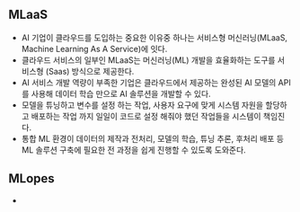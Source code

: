 
## MLaaS
- AI 기업이 클라우드를 도입하는 중요한 이유중 하나는 서비스형 머신러닝(MLaaS, Machine Learning As A Service)에 잇다.
- 클라우드 서비스의 일부인 MLaaS는 머신러닝(ML) 개발을 효율화하는 도구를 서비스형 (Saas) 방식으로 제공한다.
- AI 서비스 개발 역량이 부족한 기업은 클라우드에서 제공하는 완성된 AI 모델의 API를 사용해 데이터 학습 만으로 AI 솔루션을 개발할 수 있다.
- 모델을 튜닝하고 변수를 설정 하는 작업, 사용자 요구에 맞게 시스템 자원을 할당하고 배포하는 작업 까지 일일이 코드로 설정 해줘야 했던 작업들을 시스템이 책임진다.
- 통합 ML 환경이 데이터의 제작과 전처리, 모델의 학습, 튜닝 추론, 후처리 배포 등 ML 솔루션 구축에 필요한 전 과정을 쉽게 진행할 수 있도록 도와준다.

## MLopes
- 